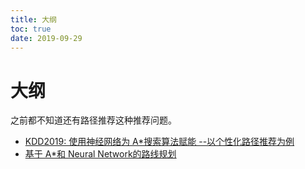 ```yaml
---
title: 大纲
toc: true
date: 2019-09-29
---
```

# 大纲

之前都不知道还有路径推荐这种推荐问题。


- [KDD2019: 使用神经网络为 A*搜索算法赋能 --以个性化路径推荐为例](https://zhuanlan.zhihu.com/p/78033209)
- [基于 A*和 Neural Network的路线规划](https://zhuanlan.zhihu.com/p/75412517)
